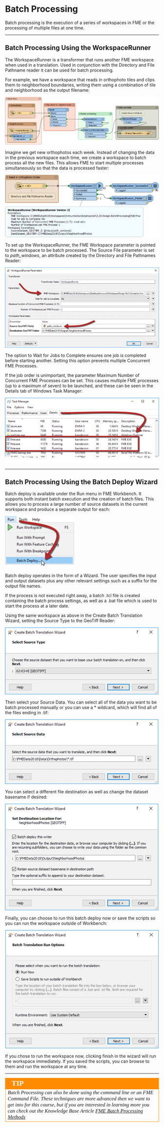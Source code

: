# Batch Processing #

Batch processing is the execution of a series of workspaces in FME or the processing of multiple files at one time.  

---

## Batch Processing Using the WorkspaceRunner ##

The WorkspaceRunner is a transformer that runs another FME workspace when used in a translation. Used in conjunction with the Directory and File Pathname reader it can be used for batch processing. 

For example, we have a workspace that reads in orthophoto tiles and clips them to neighborhood boundaries, writing them using a combination of tile and neighborhood as the output filename:

![](./Images/Img2.075.BatchProcessingChildWorkspace.png)

Imagine we get new orthophotos each week. Instead of changing the data in the previous workspace each time, we create a workspace to batch process all the new files. This allows FME to start multiple processes simultaneously so that the data is processed faster:

![](./Images/Img2.072.WorkspaceRunnerOverview.png)

To set up the WorkspaceRunner, the FME Workspace parameter is pointed to the workspace to be batch processed. The Source File parameter is set to *path_windows*, an attribute created by the Directory and File Pathnames Reader:

![](./Images/Img2.066.WorkspaceRunnerParameters.png)

The option to Wait for Jobs to Complete ensures one job is completed before starting another. Setting this option prevents multiple Concurrent FME Processes. 

If the job order is unimportant, the parameter Maximum Number of Concurrent FME Processes can be set. This causes multiple FME processes (up to a maximum of seven) to be launched, and these can be seen in the Details tab of Windows Task Manager:

![](./Images/Img2.067.TaskManagerFMEProcesses.png)

---

## Batch Processing Using the Batch Deploy Wizard ##

Batch deploy is available under the Run menu in FME Workbench. It supports both instant batch execution and the creation of batch files. This allows you to process a large number of source datasets in the current workspace and produce a separate output for each:

![](./Images/Img2.065.RunBatchDeploy.png) 

Batch deploy operates in the form of a Wizard. The user specifies the input and output datasets plus any other relevant settings such as a suffix for the output file names. 

If the process is not executed right away, a batch .tcl file is created containing the batch process settings, as well as a .bat file which is used to start the process at a later date. 

Using the same workspace as above in the Create Batch Translation Wizard, setting the Source Type to the GeoTiff Reader:

![](./Images/Img2.068.BatchDeployDataType.png) 

Then select your Source Data. You can select all of the data you want to be batch processed manually or you can use a &ast; wildcard, which will find all of the files ending in .tif:

![](./Images/Img2.069.BatchDeployDataSource.png) 

You can select a different file destination as well as change the dataset basename if desired:

![](./Images/Img2.070.BatchDeployDestination.png) 

Finally, you can choose to run this batch deploy now or save the scripts so you can run the workspace outside of Workbench:

![](./Images/Img2.071.BatchDeployRunNow.png) 

If you chose to run the workspace now, clicking finish in the wizard will run the workspace immediately. If you saved the scripts, you can browse to them and run the workspace at any time. 

---

<!--Tip Section--> 

<table style="border-spacing: 0px">
<tr>
<td style="vertical-align:middle;background-color:darkorange;border: 2px solid darkorange">
<i class="fa fa-info-circle fa-lg fa-pull-left fa-fw" style="color:white;padding-right: 12px;vertical-align:text-top"></i>
<span style="color:white;font-size:x-large;font-weight: bold;font-family:serif">TIP</span>
</td>
</tr>

<tr>
<td style="border: 1px solid darkorange">
<span style="font-family:serif; font-style:italic; font-size:larger">
Batch Processing can also be done using the command line or an FME Command File. These techniques are more advanced then we want to get into for this course, but if you are interested in learning more you can check out the Knowledge Base Article <a href="https://knowledge.safe.com/articles/1384/fme-batch-processing-methods-1.html" alt="Batch Processing Article">FME Batch Processing Methods</a>
</span>
</td>
</tr>
</table>